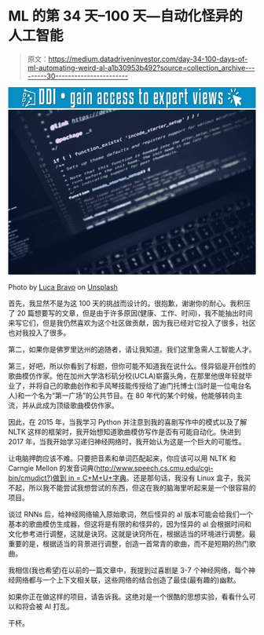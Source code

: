 # ML 的第 34 天–100 天—自动化怪异的人工智能

> 原文：<https://medium.datadriveninvestor.com/day-34-100-days-of-ml-automating-weird-al-a1b30953b492?source=collection_archive---------30----------------------->

[![](img/d1c0725fb74e81d88da379d916d0caa6.png)](http://www.track.datadriveninvestor.com/1B9E)![](img/7fbe54c3ecd15c3c3f4d01405cf188a4.png)

Photo by [Luca Bravo](https://unsplash.com/@lucabravo?utm_source=medium&utm_medium=referral) on [Unsplash](https://unsplash.com?utm_source=medium&utm_medium=referral)

首先，我显然不是为这 100 天的挑战而设计的。很抱歉，谢谢你的耐心。我积压了 20 篇想要写的文章，但是由于许多原因(健康、工作、时间)，我不能抽出时间来写它们，但是我仍然喜欢为这个社区做贡献，因为我已经对它投入了很多，社区也对我投入了很多。

第二，如果你是佛罗里达州的追随者，请让我知道。我们这里急需人工智能人才。

第三，好吧，所以你看到了标题，但你可能不知道我在说什么。怪异铝是开创性的歌曲模仿作家。他在加州大学洛杉矶分校(UCLA)崭露头角，在那里他很年轻就毕业了，并将自己的歌曲创作和手风琴技能传授给了迪门托博士(当时是一位电台名人)和一个名为“第一广场”的公共节目。在 80 年代的某个时候，他能够转向主流，并从此成为顶级歌曲模仿作家。

因此，在 2015 年，当我学习 Python 并注意到我的喜剧写作中的模式以及了解 NLTK 这样的框架时，我开始想知道歌曲模仿写作是否有可能自动化。快进到 2017 年，当我开始学习递归神经网络时，我开始认为这是一个巨大的可能性。

让电脑押韵应该不难。只要把音素和单词匹配起来，你应该可以用 NLTK 和 Carngie Mellon 的发音词典([http://www.speech.cs.cmu.edu/cgi-bin/cmudict?)做到 in = C+M+U+字典](http://www.speech.cs.cmu.edu/cgi-bin/cmudict?in=C+M+U+Dictionary)。还是那句话，我没有 Linux 盒子，我买不起，所以我不能尝试我想尝试的东西，但这在我的脑海里听起来是一个很容易的项目。

谈过 RNNs 后，给神经网络输入原始歌词，然后怪异的 al 版本可能会给我们一个基本的歌曲模仿生成器，但这将是有限的和怪异的，因为怪异的 al 会根据时间和文化参考进行调整，这就是诀窍。这就是诀窍所在，根据适当的环境进行调整。最重要的是，根据适当的背景进行调整，创造一首常青的歌曲，而不是短期的热门歌曲。

我相信(我也希望)在以前的一篇文章中，我提到过喜剧是 3-7 个神经网络，每个神经网络都与一个上下文相关联，这些网络的结合创造了最佳(最有趣的)幽默。

如果你正在做这样的项目，请告诉我。这绝对是一个很酷的思想实验，看看什么可以和将会被 AI 打乱。

干杯。